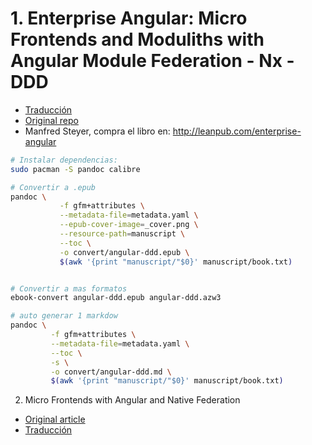 # 1. Enterprise Angular: Micro Frontends and Moduliths with Angular Module Federation - Nx - DDD

- [Traducción](https://github.com/wfpaisa/ddd-Angular/blob/master/manuscript/_render-all.md)
- [Original repo](https://github.com/manfredsteyer/ddd-bk)
- Manfred Steyer, compra el libro en: http://leanpub.com/enterprise-angular

```sh
# Instalar dependencias:
sudo pacman -S pandoc calibre

# Convertir a .epub
pandoc \
           -f gfm+attributes \
           --metadata-file=metadata.yaml \
           --epub-cover-image=_cover.png \
           --resource-path=manuscript \
           --toc \
           -o convert/angular-ddd.epub \
           $(awk '{print "manuscript/"$0}' manuscript/book.txt)


# Convertir a mas formatos
ebook-convert angular-ddd.epub angular-ddd.azw3

# auto generar 1 markdow
pandoc \
         -f gfm+attributes \
         --metadata-file=metadata.yaml \
         --toc \
         -s \
         -o convert/angular-ddd.md \
         $(awk '{print "manuscript/"$0}' manuscript/book.txt)
```

2. Micro Frontends with Angular and Native Federation

- [Original article](https://blog.angular.dev/micro-frontends-with-angular-and-native-federation-7623cfc5f413)
- [Traducción](articles/extra/micro-frontends-with-angular-and-native-federation.md)
